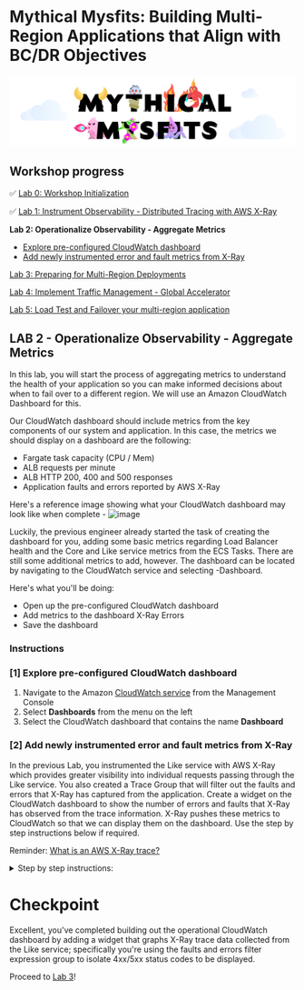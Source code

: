 # Mythical Mysfits: Building Multi-Region Applications that Align with BC/DR Objectives

![mysfits-welcome](../images/mysfits-welcome.png)

## Workshop progress
✅ [Lab 0: Workshop Initialization](../lab-0-init)

✅ [Lab 1: Instrument Observability - Distributed Tracing with AWS X-Ray](../lab-1-xray)

**Lab 2: Operationalize Observability - Aggregate Metrics**
* [Explore pre-configured CloudWatch dashboard](#1-explore-pre-configured-cloudwatch-dashboard)
* [Add newly instrumented error and fault metrics from X-Ray](#2-add-newly-instrumented-error-and-fault-metrics-from-x-ray)

[Lab 3: Preparing for Multi-Region Deployments](../lab-3-mr-prep)

[Lab 4: Implement Traffic Management - Global Accelerator](../lab-4-globalacc)

[Lab 5: Load Test and Failover your multi-region application](../lab-5-loadtest)

## LAB 2 - Operationalize Observability - Aggregate Metrics

In this lab, you will start the process of aggregating metrics to understand the health of your application so you can make informed decisions about when to fail over to a different region. We will use an Amazon CloudWatch Dashboard for this.

Our CloudWatch dashboard should include metrics from the key components of our system and application. In this case, the metrics we should display on a dashboard are the following:

* Fargate task capacity (CPU / Mem)
* ALB requests per minute
* ALB HTTP 200, 400 and 500 responses
* Application faults and errors reported by AWS X-Ray

Here's a reference image showing what your CloudWatch dashboard may look like when complete -
![image](https://user-images.githubusercontent.com/23423809/69607429-14888580-0fda-11ea-9ec1-bd6ffa16b2b0.png)

Luckily, the previous engineer already started the task of creating the dashboard for you, adding some basic metrics regarding Load Balancer health and the Core and Like service metrics from the ECS Tasks. There are still some additional metrics to add, however. The dashboard can be located by navigating to the CloudWatch service and selecting <stackname>-Dashboard.

Here's what you'll be doing:

* Open up the pre-configured CloudWatch dashboard
* Add metrics to the dashboard X-Ray Errors
* Save the dashboard

### Instructions

### [1] Explore pre-configured CloudWatch dashboard

1. Navigate to the Amazon [CloudWatch service](https://console.aws.amazon.com/cloudwatch/) from the Management Console
2. Select **Dashboards** from the menu on the left
3. Select the CloudWatch dashboard that contains the name **Dashboard**

### [2] Add newly instrumented error and fault metrics from X-Ray

In the previous Lab, you instrumented the Like service with AWS X-Ray which provides greater visibility into individual requests passing through the Like service. You also created a Trace Group that will filter out the faults and errors that X-Ray has captured from the application. Create a widget on the CloudWatch dashboard to show the number of errors and faults that X-Ray has observed from the trace information. X-Ray pushes these metrics to CloudWatch so that we can display them on the dashboard. Use the step by step instructions below if required.

Reminder: [What is an AWS X-Ray trace?](https://docs.aws.amazon.com/xray/latest/devguide/xray-concepts.html#xray-concepts-traces)

<details>
<summary>Step by step instructions:</summary>

1. Click on the **Add Widget** button in the CloudWatch dashboard
  ![image](https://user-images.githubusercontent.com/23423809/69609253-e9a03080-0fdd-11ea-9090-40568a536874.png)

2. Select **Stacked area** and press **Configure**

3. Give the widget a name, then select **X-Ray** followed by **Group Metrics** and select the Group created in the X-Ray lab previously (like-service-errors-faults).
![image](https://user-images.githubusercontent.com/23423809/69609559-a8f4e700-0fde-11ea-89aa-9375ce0db044.png)

4. Select the tab marked **Graphed metrics** and change the Statistic to **Sum**. Press **Create widget**
![image](https://user-images.githubusercontent.com/23423809/69609745-1acd3080-0fdf-11ea-9958-70416f6408f0.png)

5. Move the widget to anywhere on the dashboard
6. Save the dashboard by pressing **Save dashboard**

</details>

# Checkpoint

Excellent, you've completed building out the operational CloudWatch dashboard by adding a widget that graphs X-Ray trace data collected from the Like service; specifically you're using the faults and errors filter expression group to isolate 4xx/5xx status codes to be displayed.

Proceed to [Lab 3](../lab-3-mr-prep)!
